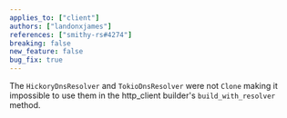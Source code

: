 ```yaml
---
applies_to: ["client"]
authors: ["landonxjames"]
references: ["smithy-rs#4274"]
breaking: false
new_feature: false
bug_fix: true
---
```

The `HickoryDnsResolver` and `TokioDnsResolver` were not `Clone` making it impossible to use them in the http_client builder's `build_with_resolver` method.
